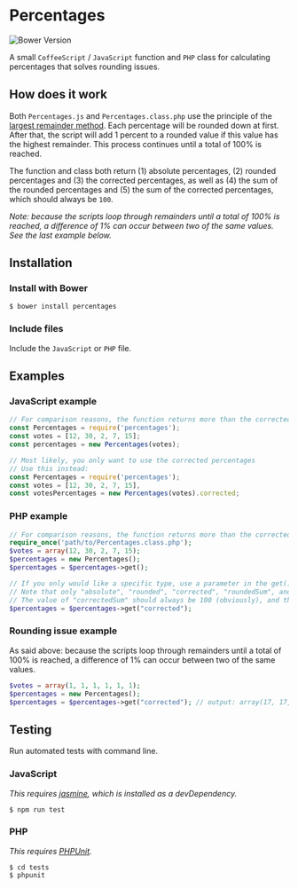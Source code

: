 # Percentages

![Bower Version](https://img.shields.io/bower/v/percentages.svg)

A small `CoffeeScript` / `JavaScript` function and `PHP` class for calculating percentages that solves rounding issues.

## How does it work

Both `Percentages.js` and `Percentages.class.php` use the principle of the [largest remainder method](https://en.wikipedia.org/wiki/Largest_remainder_method). Each percentage will be rounded down at first. After that, the script will add 1 percent to a rounded value if this value has the highest remainder. This process continues until a total of 100% is reached.

The function and class both return (1) absolute percentages, (2) rounded percentages and (3) the corrected percentages, as well as (4) the sum of the rounded percentages and (5) the sum of the corrected percentages, which should always be `100`.

_Note: because the scripts loop through remainders until a total of 100% is reached, a difference of 1% can occur between two of the same values. See the last example below._

## Installation

### Install with Bower

```
$ bower install percentages
```

### Include files

Include the `JavaScript` or `PHP` file.

## Examples

### JavaScript example

```javascript
// For comparison reasons, the function returns more than the corrected percentages
const Percentages = require('percentages');
const votes = [12, 30, 2, 7, 15];
const percentages = new Percentages(votes);

// Most likely, you only want to use the corrected percentages
// Use this instead:
const Percentages = require('percentages');
const votes = [12, 30, 2, 7, 15],
const votesPercentages = new Percentages(votes).corrected;
```

### PHP example

```php
// For comparison reasons, the function returns more than the corrected percentages
require_once('path/to/Percentages.class.php');
$votes = array(12, 30, 2, 7, 15);
$percentages = new Percentages();
$percentages = $percentages->get();

// If you only would like a specific type, use a parameter in the get() method
// Note that only "absolute", "rounded", "corrected", "roundedSum", and "correctedSum" are valid
// The value of "correctedSum" should always be 100 (obviously), and the value of "roundedSum" differs based on input
$percentages = $percentages->get("corrected");
```

### Rounding issue example

As said above: because the scripts loop through remainders until a total of 100% is reached, a difference of 1% can occur between two of the same values.

```php
$votes = array(1, 1, 1, 1, 1, 1);
$percentages = new Percentages();
$percentages = $percentages->get("corrected"); // output: array(17, 17, 17, 17, 16, 16)
```

## Testing

Run automated tests with command line.

### JavaScript

_This requires [jasmine](https://github.com/jasmine/jasmine), which is installed as a devDependency._
```
$ npm run test
```

### PHP

_This requires [PHPUnit](https://github.com/sebastianbergmann/phpunit)._

```
$ cd tests
$ phpunit
```

